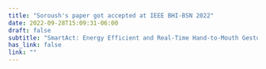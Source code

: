 ```yaml
---
title: "Soroush's paper got accepted at IEEE BHI-BSN 2022"
date: 2022-09-28T15:09:31-06:00
draft: false
subtitle: "SmartAct: Energy Efficient and Real-Time Hand-to-Mouth Gesture Detection Using Wearable RGB-T"
has_link: false
link: ""
---
```


